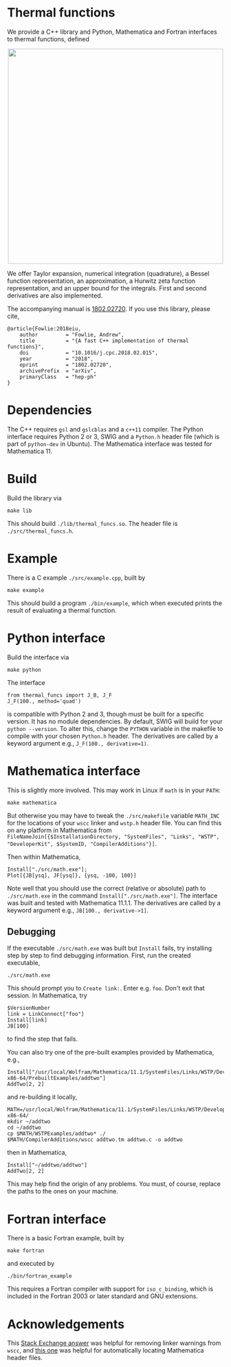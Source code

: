 # Thermal functions

We provide a C++ library and Python, Mathematica and Fortran interfaces to thermal functions, defined
    
<p align="center">
  <img src="https://latex.codecogs.com/png.latex?\dpi{300}J_{B/F}(y^2)=\Re\int_0^{\infty}dx\,x^2&space;\ln(1\mp\exp(-\sqrt{x^2&plus;y^2}))" width=500/>
</p>    

We offer Taylor expansion, numerical integration (quadrature), a Bessel function 
representation, an approximation, a Hurwitz zeta function representation, and an upper bound for the integrals. First and second
derivatives are also implemented.

The accompanying manual is [1802.02720](https://arxiv.org/abs/1802.02720). If you use this library, please cite,

    @article{Fowlie:2018eiu,
        author         = "Fowlie, Andrew",
        title          = "{A fast C++ implementation of thermal functions}",
        doi            = "10.1016/j.cpc.2018.02.015",
        year           = "2018",
        eprint         = "1802.02720",
        archivePrefix  = "arXiv",
        primaryClass   = "hep-ph"
    }


# Dependencies

The C++ requires `gsl` and `gslcblas` and a `c++11` compiler. The Python interface requires Python 2 or 3, SWIG and a `Python.h` header file (which is part of `python-dev` in Ubuntu). The Mathematica interface was tested for Mathematica 11.

# Build

Build the library via 

    make lib
    
This should build `./lib/thermal_funcs.so`. The header file is `./src/thermal_funcs.h`. 

# Example

There is a C example `./src/example.cpp`, built by

    make example
    
This should build a program `./bin/example`, which when executed prints the result of evaluating a thermal function.

# Python interface

Build the interface via 

    make python

The interface 

    from thermal_funcs import J_B, J_F
    J_F(100., method='quad')
    
is compatible with Python 2 and 3, though must be built for a specific version. It has no module dependencies. By default,
SWIG will build for your `python --version`. To alter this, change the `PYTHON` variable in the makefile to compile with
your chosen `Python.h` header. The derivatives are called by a keyword argument e.g., `J_F(100., derivative=1)`.

# Mathematica interface

This is slightly more involved. This may work in Linux if `math` is in your `PATH`:

    make mathematica
    
But otherwise you may have to tweak the `./src/makefile` variable `MATH_INC` for the locations of your `wscc` linker and `wstp.h` header file. You can find this on any platform in Mathematica from `FileNameJoin[{$InstallationDirectory, "SystemFiles", "Links", "WSTP", "DeveloperKit", $SystemID, "CompilerAdditions"}]`. 

Then within Mathematica,

    Install["./src/math.exe"];
    Plot[{JB[ysq], JF[ysq]}, {ysq, -100, 100}]
    
Note well that you should use the correct (relative or absolute) path to `./src/math.exe` in the command `Install["./src/math.exe"]`. The interface was built and tested with Mathematica 11.1.1. The derivatives are called by a keyword argument e.g., `JB[100., derivative->1]`.

## Debugging

If the executable `./src/math.exe` was built but `Install` fails, try installing step by step to find debugging information. First, run the created executable,

    ./src/math.exe
    
This should prompt you to `Create link:`. Enter e.g. `foo`. Don't exit that session. In Mathematica, try

    $VersionNumber
    link = LinkConnect["foo"]
    Install[link]
    JB[100]
    
to find the step that fails.

You can also try one of the pre-built examples provided by Mathematica, e.g.,

    Install["/usr/local/Wolfram/Mathematica/11.1/SystemFiles/Links/WSTP/DeveloperKit/Linux-x86-64/PrebuiltExamples/addtwo"]
    AddTwo[2, 2]
    
and re-building it locally,
    
    MATH=/usr/local/Wolfram/Mathematica/11.1/SystemFiles/Links/WSTP/DeveloperKit/Linux-x86-64/
    mkdir ~/addtwo
    cd ~/addtwo
    cp $MATH/WSTPExamples/addtwo* ./
    $MATH/CompilerAdditions/wscc addtwo.tm addtwo.c -o addtwo
    
then in Mathematica,

    Install["~/addtwo/addtwo"]
    AddTwo[2, 2]
    
This may help find the origin of any problems. You must, of course, replace the paths to the ones on your machine.

# Fortran interface

There is a basic Fortran example, built by

    make fortran
    
and executed by

    ./bin/fortran_example
    
This requires a Fortran compiler with support for `iso_c_binding`, which is included in the Fortran 2003 or later standard and GNU extensions.

# Acknowledgements

This [Stack Exchange answer](https://mathematica.stackexchange.com/a/154643/38645) was helpful for removing linker warnings from `wscc`, and [this one](https://mathematica.stackexchange.com/a/154664/38645) was helpful for automatically locating Mathematica header files. 
